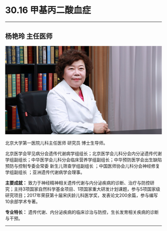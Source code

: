 # 30.16 甲基丙二酸血症

---

## 杨艳玲 主任医师

![1686480144036](image/c30_016/1686480144036.png)

北京大学第一医院儿科主任医师 研究员 博士生导师。

北京医学会罕见病分会遗传代谢病学组组长；北京医学会儿科分会内分泌遗传代谢学组副组长；中华医学会儿科分会临床营养学组副组长；中华预防医学会出生缺陷预防与控制专委会常委 新生儿筛查学组副组长 ；中国医师协会儿科分会神经修复学组副组长 ；亚洲遗传代谢病学会理事。

**主要成就：** 致力于神经精神相关遗传代谢与内分泌疾病的诊断、治疗与防控研究；主持3项国家自然科学基金项目、1项国家重大研发计划课题，参与5项国家级研究项目；2017年荣获第十届宋庆龄儿科医学奖，发表论文200余篇，参与编写10余部学术专著。

**专业特长：** 遗传代谢、内分泌疾病的临床诊治与防控，生长发育相关疾病的诊断与干预。

---
